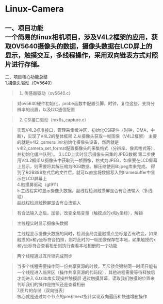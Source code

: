 # Linux-Camera
一、项目功能  
一个简易的linux相机项目，涉及V4L2框架的应用，获取OV5640摄像头的数据，摄像头数据在LCD屏上的显示，触摸交互，多线程操作，采用双向链表方式对照片进行存储。
-
二、项目核心功能总结  
1.摄像头驱动（OV5640）  
> 1. 传感器驱动（ov5640.c）

   > 对ov5640硬件初始化，probe函数中配置引脚，时钟，复位这些，支持分辨率的设置，以及I2C通信配置

> 2. CSI接口驱动（mx6s_capture.c）

   > 实现V4L2标准接口，管理采集缓冲区，初始化CSI硬件（时钟，DMA，中断），实现了V4L2的整体框架
2.从摄像头获取一帧图像（V4L2框架）
> 主要的就是v4l2_camera_init初始化摄像头设备，然后就是v4l2_camera_set_format配置摄像头的采集格式（分辨率、像素格式等），并初始化缓冲队列）。
3.LCD上实时显示摄像头采集的JPEG数据
> 第二步使用V4L2框架从摄像头中获取到一帧图像，格式为JPEG，如果要在LCD屏幕上显示，则需要将其解压缩为RGB数据。解压缩使用libjpeg库来完成。
> 得到了RGB888格式后的文件后，就可以直接将数据写入到framebuffer中显示在LCD屏幕上  
4.触摸屏驱动（gt911）  
5.主线程实时显示摄像头数据，副线程检测触摸屏是否有合法输入（多线程）  
> 副线程检测触摸屏是否有合法输入  

  > 有合法输入之后，加锁，改变全局变量（触摸点的x和y坐标），解锁  

> 主线程实时显示摄像头数据  

  > 主线程显示摄像头数据的同时，检测全局变量触摸点坐标是否有改变，如果触摸的x和y坐标符合拍照，则将此时的一帧图像保存在本地，如果触摸的x和y坐标符合查看相册则执行查看本地相册的一个功能  

> 两个线程通过互斥锁完成同步  

  > 当多个线程需要操作同一份共享资源的时候，互斥锁会强制同一时间只能有一个线程进入临界区（操作共享资源的代码段），其他进程需要等待释放后才能进入
6.tslib库实现操控触摸屏
> 通过触摸屏幕，读取我们触摸的位置来判断我们的操作是拍照还是查看相册  
7.图片的存储（双向链表）  
> 核心就是通过每个节点的pre和next指针实现双向遍历和快速增删操作



